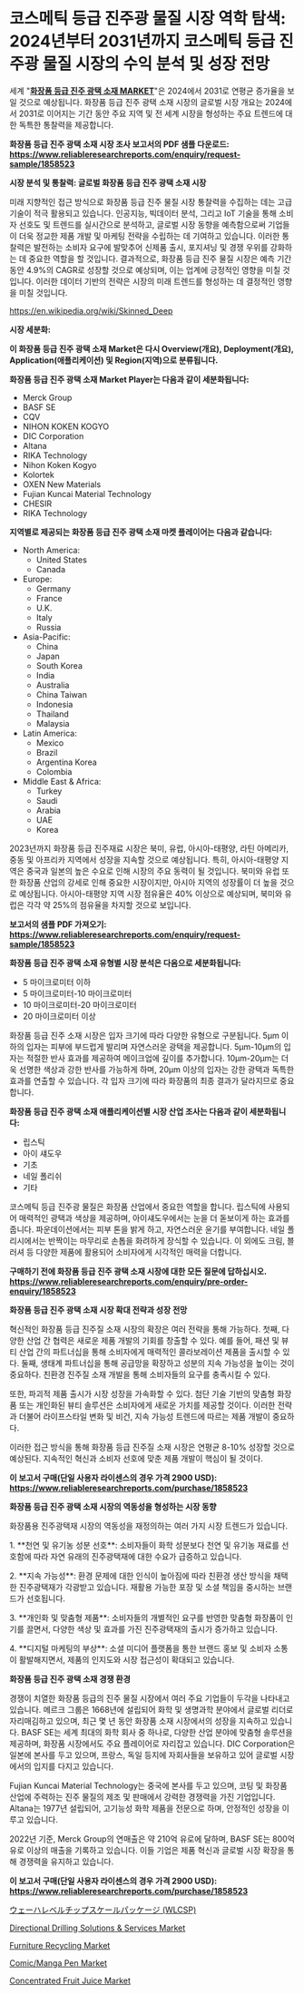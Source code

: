 <p><h1>코스메틱 등급 진주광 물질 시장 역학 탐색: 2024년부터 2031년까지 코스메틱 등급 진주광 물질 시장의 수익 분석 및 성장 전망</h1></p><p>세계 "<strong><a href="https://www.reliableresearchreports.com/cosmetic-grade-pearlescent-material-r1858523">화장품 등급 진주 광택 소재 MARKET</a></strong>"은 2024에서 2031로 연평균 증가율을 보일 것으로 예상됩니다. 화장품 등급 진주 광택 소재 시장의 글로벌 시장 개요는 2024에서 2031로 이어지는 기간 동안 주요 지역 및 전 세계 시장을 형성하는 주요 트렌드에 대한 독특한 통찰력을 제공합니다.</p>
<p><strong>화장품 등급 진주 광택 소재 시장 조사 보고서의 PDF 샘플 다운로드: <a href="https://www.reliableresearchreports.com/enquiry/request-sample/1858523">https://www.reliableresearchreports.com/enquiry/request-sample/1858523</a></strong></p>
<p><strong>시장 분석 및 통찰력: 글로벌 화장품 등급 진주 광택 소재 시장</strong></p>
<p><p>미래 지향적인 접근 방식으로 화장품 등급 진주 물질 시장 통찰력을 수집하는 데는 고급 기술이 적극 활용되고 있습니다. 인공지능, 빅데이터 분석, 그리고 IoT 기술을 통해 소비자 선호도 및 트렌드를 실시간으로 분석하고, 글로벌 시장 동향을 예측함으로써 기업들이 더욱 정교한 제품 개발 및 마케팅 전략을 수립하는 데 기여하고 있습니다. 이러한 통찰력은 발전하는 소비자 요구에 발맞추어 신제품 출시, 포지셔닝 및 경쟁 우위를 강화하는 데 중요한 역할을 할 것입니다. 결과적으로, 화장품 등급 진주 물질 시장은 예측 기간 동안 4.9%의 CAGR로 성장할 것으로 예상되며, 이는 업계에 긍정적인 영향을 미칠 것입니다. 이러한 데이터 기반의 전략은 시장의 미래 트렌드를 형성하는 데 결정적인 영향을 미칠 것입니다.</p></p>
<p><a href="%7CAUTHORITHY_DOMAIN_URL%7C">https://en.wikipedia.org/wiki/Skinned_Deep</a></p>
<p><strong>시장 세분화:</strong></p>
<p><strong>이 화장품 등급 진주 광택 소재 Market은 다시 Overview(개요), Deployment(개요), Application(애플리케이션) 및 Region(지역)으로 분류됩니다.</strong></p>
<p><strong>화장품 등급 진주 광택 소재 Market Player는 다음과 같이 세분화됩니다:</strong></p>
<p><ul><li>Merck Group</li><li>BASF SE</li><li>CQV</li><li>NIHON KOKEN KOGYO</li><li>DIC Corporation</li><li>Altana</li><li>RIKA Technology</li><li>Nihon Koken Kogyo</li><li>Kolortek</li><li>OXEN New Materials</li><li>Fujian Kuncai Material Technology</li><li>CHESIR</li><li>RIKA Technology</li></ul></p>
<p><strong>지역별로 제공되는 화장품 등급 진주 광택 소재 마켓 플레이어는 다음과 같습니다:</strong></p>
<p><ul>
    <li>
        North America:
        <ul>
            <li>United States</li>
            <li>Canada</li>
        </ul>
    </li>
    <li>
        Europe:
        <ul>
            <li>Germany</li>
            <li>France</li>
            <li>U.K.</li>
            <li>Italy</li>
            <li>Russia</li>
        </ul>
    </li>
    <li>
        Asia-Pacific:
        <ul>
            <li>China</li>
            <li>Japan</li>
            <li>South Korea</li>
            <li>India</li>
            <li>Australia</li>
            <li>China Taiwan</li>
            <li>Indonesia</li>
            <li>Thailand</li>
            <li>Malaysia</li>
        </ul>
    </li>
    <li>
        Latin America:
        <ul>
            <li>Mexico</li>
            <li>Brazil</li>
            <li>Argentina Korea</li>
            <li>Colombia</li>
        </ul>
    </li>
    <li>
        Middle East & Africa:
        <ul>
            <li>Turkey</li>
            <li>Saudi</li>
            <li>Arabia</li>
            <li>UAE</li>
            <li>Korea</li>
        </ul>
    </li>
    </ul></p>
<p><p>2023년까지 화장품 등급 진주재료 시장은 북미, 유럽, 아시아-태평양, 라틴 아메리카, 중동 및 아프리카 지역에서 성장을 지속할 것으로 예상됩니다. 특히, 아시아-태평양 지역은 중국과 일본의 높은 수요로 인해 시장의 주요 동력이 될 것입니다. 북미와 유럽 또한 화장품 산업의 강세로 인해 중요한 시장이지만, 아시아 지역의 성장률이 더 높을 것으로 예상됩니다. 아시아-태평양 지역 시장 점유율은 40% 이상으로 예상되며, 북미와 유럽은 각각 약 25%의 점유율을 차지할 것으로 보입니다.</p></p>
<p><strong>보고서의 샘플 PDF 가져오기: <a href="https://www.reliableresearchreports.com/enquiry/request-sample/1858523">https://www.reliableresearchreports.com/enquiry/request-sample/1858523</a></strong></p>
<p><strong>화장품 등급 진주 광택 소재 유형별 시장 분석은 다음으로 세분화됩니다:</strong></p>
<p><ul><li>5 마이크로미터 이하</li><li>5 마이크로미터-10 마이크로미터</li><li>10 마이크로미터-20 마이크로미터</li><li>20 마이크로미터 이상</li></ul></p>
<p><p>화장품 등급 진주 소재 시장은 입자 크기에 따라 다양한 유형으로 구분됩니다. 5μm 이하의 입자는 피부에 부드럽게 발리며 자연스러운 광택을 제공합니다. 5μm-10μm의 입자는 적절한 반사 효과를 제공하여 메이크업에 깊이를 추가합니다. 10μm-20μm는 더욱 선명한 색상과 강한 반사를 가능하게 하며, 20μm 이상의 입자는 강한 광택과 독특한 효과를 연출할 수 있습니다. 각 입자 크기에 따라 화장품의 최종 결과가 달라지므로 중요합니다.</p></p>
<p><strong>화장품 등급 진주 광택 소재 애플리케이션별 시장 산업 조사는 다음과 같이 세분화됩니다:</strong></p>
<p><ul><li>립스틱</li><li>아이 섀도우</li><li>기초</li><li>네일 폴리쉬</li><li>기타</li></ul></p>
<p><p>코스메틱 등급 진주광 물질은 화장품 산업에서 중요한 역할을 합니다. 립스틱에 사용되어 매력적인 광택과 색상을 제공하며, 아이섀도우에서는 눈을 더 돋보이게 하는 효과를 줍니다. 파운데이션에서는 피부 톤을 밝게 하고, 자연스러운 윤기를 부여합니다. 네일 폴리시에서는 반짝이는 마무리로 손톱을 화려하게 장식할 수 있습니다. 이 외에도 크림, 블러셔 등 다양한 제품에 활용되어 소비자에게 시각적인 매력을 더합니다.</p></p>
<p><strong>구매하기 전에 화장품 등급 진주 광택 소재 시장에 대한 모든 질문에 답하십시오. <a href="https://www.reliableresearchreports.com/enquiry/pre-order-enquiry/1858523">https://www.reliableresearchreports.com/enquiry/pre-order-enquiry/1858523</a></strong></p>
<p><strong>화장품 등급 진주 광택 소재 시장 확대 전략과 성장 전망</strong></p>
<p><p>혁신적인 화장품 등급 진주질 소재 시장의 확장은 여러 전략을 통해 가능하다. 첫째, 다양한 산업 간 협력은 새로운 제품 개발의 기회를 창출할 수 있다. 예를 들어, 패션 및 뷰티 산업 간의 파트너십을 통해 소비자에게 매력적인 콜라보레이션 제품을 출시할 수 있다. 둘째, 생태계 파트너십을 통해 공급망을 확장하고 성분의 지속 가능성을 높이는 것이 중요하다. 친환경 진주질 소재 개발을 통해 소비자들의 요구를 충족시킬 수 있다.</p><p>또한, 파괴적 제품 출시가 시장 성장을 가속화할 수 있다. 첨단 기술 기반의 맞춤형 화장품 또는 개인화된 뷰티 솔루션은 소비자에게 새로운 가치를 제공할 것이다. 이러한 전략과 더불어 라이프스타일 변화 및 비건, 지속 가능성 트렌드에 따르는 제품 개발이 중요하다. </p><p>이러한 접근 방식을 통해 화장품 등급 진주질 소재 시장은 연평균 8-10% 성장할 것으로 예상된다. 지속적인 혁신과 소비자 선호에 맞춘 제품 개발이 핵심이 될 것이다.</p></p>
<p><strong>이 보고서 구매(단일 사용자 라이센스의 경우 가격 2900 USD): <a href="https://www.reliableresearchreports.com/purchase/1858523">https://www.reliableresearchreports.com/purchase/1858523</a></strong></p>
<p><strong>화장품 등급 진주 광택 소재 시장의 역동성을 형성하는 시장 동향</strong></p>
<p><p>화장품용 진주광택재 시장의 역동성을 재정의하는 여러 가지 시장 트렌드가 있습니다.</p><p>1. **천연 및 유기농 성분 선호**: 소비자들이 화학 성분보다 천연 및 유기농 재료를 선호함에 따라 자연 유래의 진주광택재에 대한 수요가 급증하고 있습니다.</p><p>2. **지속 가능성**: 환경 문제에 대한 인식이 높아짐에 따라 친환경 생산 방식을 채택한 진주광택재가 각광받고 있습니다. 재활용 가능한 포장 및 소셜 책임을 중시하는 브랜드가 선호됩니다.</p><p>3. **개인화 및 맞춤형 제품**: 소비자들의 개별적인 요구를 반영한 맞춤형 화장품이 인기를 끌면서, 다양한 색상 및 효과를 가진 진주광택재의 출시가 증가하고 있습니다.</p><p>4. **디지털 마케팅의 부상**: 소셜 미디어 플랫폼을 통한 브랜드 홍보 및 소비자 소통이 활발해지면서, 제품의 인지도와 시장 접근성이 확대되고 있습니다.</p></p>
<p><strong>화장품 등급 진주 광택 소재 경쟁 환경</strong></p>
<p><p>경쟁이 치열한 화장품 등급의 진주 물질 시장에서 여러 주요 기업들이 두각을 나타내고 있습니다. 메르크 그룹은 1668년에 설립되어 화학 및 생명과학 분야에서 글로벌 리더로 자리매김하고 있으며, 최근 몇 년 동안 화장품 소재 시장에서의 성장을 지속하고 있습니다. BASF SE는 세계 최대의 화학 회사 중 하나로, 다양한 산업 분야에 맞춤형 솔루션을 제공하며, 화장품 시장에서도 주요 플레이어로 자리잡고 있습니다. DIC Corporation은 일본에 본사를 두고 있으며, 프랑스, 독일 등지에 자회사들을 보유하고 있어 글로벌 시장에서의 입지를 다지고 있습니다. </p><p>Fujian Kuncai Material Technology는 중국에 본사를 두고 있으며, 코팅 및 화장품 산업에 주력하는 진주 물질의 제조 및 판매에서 강력한 경쟁력을 가진 기업입니다. Altana는 1977년 설립되어, 고기능성 화학 제품을 전문으로 하며, 안정적인 성장을 이루고 있습니다. </p><p>2022년 기준, Merck Group의 연매출은 약 210억 유로에 달하며, BASF SE는 800억 유로 이상의 매출을 기록하고 있습니다. 이들 기업은 제품 혁신과 글로벌 시장 확장을 통해 경쟁력을 유지하고 있습니다.</p></p>
<p><strong>이 보고서 구매(단일 사용자 라이센스의 경우 가격 2900 USD): <a href="https://www.reliableresearchreports.com/purchase/1858523">https://www.reliableresearchreports.com/purchase/1858523</a></strong></p>
<p><p><a href="https://github.com/mohamedbakry57/Market-Research-Report-List-6/blob/main/288473687420.md">ウェーハレベルチップスケールパッケージ (WLCSP)</a></p><p><a href="https://issuu.com/reportprime-2/docs/directional-drilling-solutions-serv_9bdc9406d3fe60">Directional Drilling Solutions & Services Market</a></p><p><a href="https://www.linkedin.com/pulse/pioneering-growth-analyzing-global-furniture-recycling-bqoyc?trackingId=n2m4JgNXT9yHExkDSAiKgg%3D%3D">Furniture Recycling Market</a></p><p><a href="https://github.com/luckyshygirl/Market-Research-Report-List-6/blob/main/comicmanga-pen-market.md">Comic/Manga Pen Market</a></p><p><a href="https://issuu.com/reportprime-2/docs/concentrated-fruit-juice-market-siz_c37b44104c97a4">Concentrated Fruit Juice Market</a></p></p>